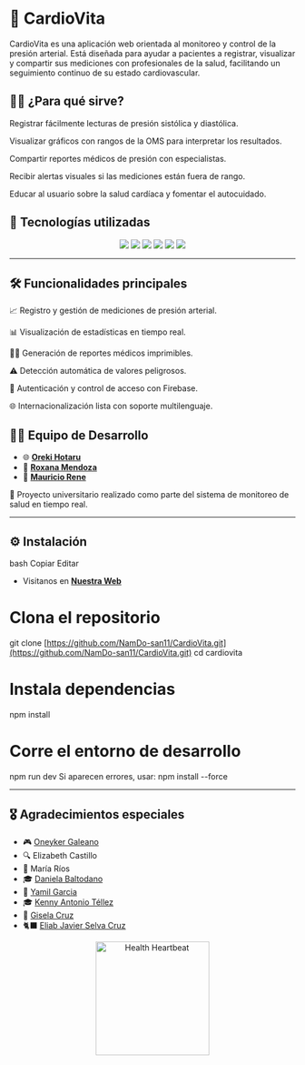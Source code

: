 # 💓 CardioVita
CardioVita es una aplicación web orientada al monitoreo y control de la presión arterial. Está diseñada para ayudar a pacientes a registrar, visualizar y compartir sus mediciones con profesionales de la salud, facilitando un seguimiento continuo de su estado cardiovascular.

## 👩‍⚕️ ¿Para qué sirve?
Registrar fácilmente lecturas de presión sistólica y diastólica.

Visualizar gráficos con rangos de la OMS para interpretar los resultados.

Compartir reportes médicos de presión con especialistas.

Recibir alertas visuales si las mediciones están fuera de rango.

Educar al usuario sobre la salud cardíaca y fomentar el autocuidado.

## 🧠 Tecnologías utilizadas

<div align="center"> <img src="https://img.shields.io/badge/React-20232A?style=for-the-badge&logo=react&logoColor=61DAFB" /> <img src="https://img.shields.io/badge/Vite-646CFF?style=for-the-badge&logo=vite&logoColor=white" /> <img src="https://img.shields.io/badge/Bootstrap-7952B3?style=for-the-badge&logo=bootstrap&logoColor=white" /> <img src="https://img.shields.io/badge/Firebase-FFCA28?style=for-the-badge&logo=firebase&logoColor=black" /> <img src="https://img.shields.io/badge/Jest-C21325?style=for-the-badge&logo=jest&logoColor=white" /> <img src="https://img.shields.io/badge/Google%20Analytics-E37400?style=for-the-badge&logo=googleanalytics&logoColor=white" /> </div>

 ---

##  🛠 Funcionalidades principales
📈 Registro y gestión de mediciones de presión arterial.

📊 Visualización de estadísticas en tiempo real.

🧑‍⚕️ Generación de reportes médicos imprimibles.

⚠️ Detección automática de valores peligrosos.

🔐 Autenticación y control de acceso con Firebase.

🌐 Internacionalización lista con soporte multilenguaje.

## 👨‍💻 Equipo de Desarrollo

- 🌐 [**Oreki Hotaru**](https://github.com/BrayanMontenegro) 
- 🧪 [**Roxana Mendoza**](https://github.com/Rocsanmenz)
- 🦦 [**Mauricio Rene**](https://github.com/Mauriciorene) 

🔬 Proyecto universitario realizado como parte del sistema de monitoreo de salud en tiempo real.

---

## ⚙️ Instalación

bash
Copiar
Editar
- Visitanos en [**Nuestra Web**](https://github.com/Rocsanmenz)
# Clona el repositorio
git clone [https://github.com/NamDo-san11/CardioVita.git](https://github.com/NamDo-san11/CardioVita.git)
cd cardiovita

# Instala dependencias
npm install

# Corre el entorno de desarrollo
npm run dev
Si aparecen errores, usar: npm install --force

 ---
 
## 🎖️ Agradecimientos especiales

- 🎮 [Oneyker Galeano](https://github.com/Oneyker21)
- 🔍 Elizabeth Castillo
- 🧭 María Ríos
- 🎓 [Daniela Baltodano](https://github.com/DanielaBaltodano)
- 🚀 [Yamil Garcia](https://github.com/Yamilgarcia) 
- 🎓 [Kenny Antonio Téllez](https://github.com/Atkenny)
- 🚀 [Gisela Cruz](https://github.com/Gisela3876) 
- 🐈‍⬛ [Eliab Javier Selva Cruz](https://github.com/eliabjselvacruz)

  
<div align="center"> <img src="https://media.tenor.com/k-WEhyqQGkgAAAAC/heart-beat-health.gif" width="200" alt="Health Heartbeat" /> </div>
